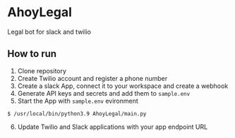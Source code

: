 # AhoyLegal
Legal bot for slack and twilio 

## How to run
  1. Clone repository
  2. Create Twilio account and register a phone number
  3. Create a slack App, connect it to your workspace and create a webhook
  4. Generate API keys and secrets and add them to `sample.env`
  5. Start the App with `sample.env` evironment 
  
    $ /usr/local/bin/python3.9 AhoyLegal/main.py
  
  6. Update Twilio and Slack applications with your app endpoint URL
